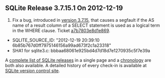 ## SQLite Release 3\.7\.15\.1 On 2012\-12\-19

1. Fix a bug, introduced in [version 3\.7\.15](../releaselog/3_7_15.html), that causes a segfault if
 the AS name of a result column of a SELECT statement is used as a logical
 term in the WHERE clause. Ticket
 [a7b7803e8d1e869](https://www.sqlite.org/src/info/a7b7803e8d1e869).

- SQLITE\_SOURCE\_ID:
 "2012\-12\-19 20:39:10 6b85b767d0ff7975146156a99ad673f2c1a23318"
- SHA1 for sqlite3\.c: bbbaa68061e925bd4d7d18d7e1270935c5f7e39a



A [complete list of SQLite releases](../changes.html)
 in a single page and a [chronology](../chronology.html) are both also available.
 A detailed history of every
 check\-in is available at
 [SQLite version control site](https://www.sqlite.org/src/timeline).


